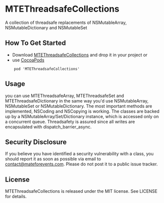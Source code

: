 # MTEThreadsafeCollections
A collection of threadsafe replacements of NSMutableArray, NSMutableDictionary and NSMutableSet

## How To Get Started

- Download [MTEThreadsafeCollections](https://github.com/mateforevents/MTEThreadsafeCollections/archive/master.zip) and drop it in your project or 
- use [CocoaPods](http://cocoapods.org) 
```
    pod 'MTEThreadsafeCollections'
```

## Usage

you can use MTEThreadsafeArray, MTEThreadsafeSet and MTEThreadsafeDictionary in the same way you'd use NSMutableArray, NSMutableSet or NSMutableDictionary. The most important methods are implemented, NSCoding and NSCopying is working.
The classes are backed up by a NSMutableArray/Set/Dictionary instance, which is accessed only on a concurrent queue. Threadsafety is assured since all writes are encapsulated with dispatch_barrier_async.

## Security Disclosure

If you believe you have identified a security vulnerability with a class, you should report it as soon as possible via email to contact@mateforevents.com. Please do not post it to a public issue tracker.

## License

MTEThreadsafeCollections is released under the MIT license. See LICENSE for details.
